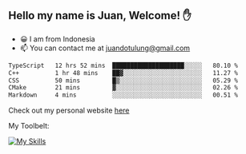 ## Hello my name is Juan, Welcome! ✋

- 😀 I am from Indonesia
- 📫 You can contact me at juandotulung@gmail.com

<!--START_SECTION:waka-->

```txt
TypeScript   12 hrs 52 mins  ████████████████████░░░░░   80.10 %
C++          1 hr 48 mins    ██▓░░░░░░░░░░░░░░░░░░░░░░   11.27 %
CSS          50 mins         █▒░░░░░░░░░░░░░░░░░░░░░░░   05.29 %
CMake        21 mins         ▓░░░░░░░░░░░░░░░░░░░░░░░░   02.26 %
Markdown     4 mins          ░░░░░░░░░░░░░░░░░░░░░░░░░   00.51 %
```

<!--END_SECTION:waka-->

Check out my personal website [here](https://juanchristian.com)

My Toolbelt:

[![My Skills](https://skillicons.dev/icons?i=go,js,ts,nodejs,react,nextjs,python,php,laravel,aws,bash,linux,postgres,mysql,redis,mongodb,docker)](https://skillicons.dev)


